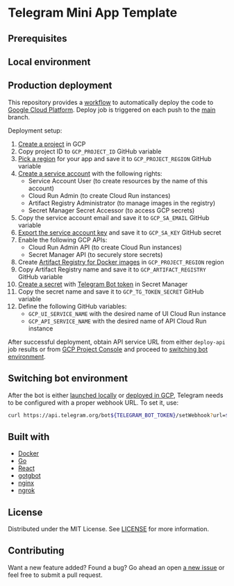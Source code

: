 # Telegram Mini App Template
## Prerequisites
## Local environment
## Production deployment
This repository provides a [workflow](https://docs.github.com/actions) to automatically deploy the code to [Google Cloud Platform](https://cloud.google.com/). Deploy job is triggered on each push to the [main](https://github.com/st-matskevich/tg-mini-app-template/tree/main) branch.

Deployment setup:

1. [Create a project](https://cloud.google.com/resource-manager/docs/creating-managing-projects#creating_a_project) in GCP
0. Copy project ID to `GCP_PROJECT_ID` GitHub variable
0. [Pick a region](https://cloud.withgoogle.com/region-picker/) for your app and save it to `GCP_PROJECT_REGION` GitHub variable
0. [Create a service account](https://cloud.google.com/iam/docs/service-accounts-create#creating) with the following rights:
   - Service Account User (to create resources by the name of this account)
   - Cloud Run Admin (to create Cloud Run instances)
   - Artifact Registry Administrator (to manage images in the registry)
   - Secret Manager Secret Accessor (to access GCP secrets)
0. Copy the service account email and save it to `GCP_SA_EMAIL` GitHub variable
0. [Export the service account key](https://cloud.google.com/iam/docs/keys-create-delete#creating) and save it to `GCP_SA_KEY` GitHub secret
0. Enable the following GCP APIs:
   - Cloud Run Admin API (to create Cloud Run instances)
   - Secret Manager API (to securely store secrets)
0. Create [Artifact Registry for Docker images](https://cloud.google.com/artifact-registry/docs/docker/store-docker-container-images#create) in `GCP_PROJECT_REGION` region
0. Copy Artifact Registry name and save it to `GCP_ARTIFACT_REGISTRY` GitHub variable
0. [Create a secret](https://cloud.google.com/secret-manager/docs/creating-and-accessing-secrets#create) with [Telegram Bot token](#prerequisites) in Secret Manager
0. Copy the secret name and save it to `GCP_TG_TOKEN_SECRET` GitHub variable
0. Define the following GitHub variables:
   - `GCP_UI_SERVICE_NAME` with the desired name of UI Cloud Run instance 
   - `GCP_API_SERVICE_NAME` with the desired name of API Cloud Run instance 

After successful deployment, obtain API service URL from either `deploy-api` job results or from [GCP Project Console](https://console.cloud.google.com) and proceed to [switching bot environment](#switching-bot-environment).

## Switching bot environment
After the bot is either [launched locally](#local-environment) or [deployed in GCP](#production-deployment), Telegram needs to be configured with a proper webhook URL. To set it, use:
```sh
curl https://api.telegram.org/bot${TELEGRAM_BOT_TOKEN}/setWebhook?url=${BOT_API_URL}/bot
```

## Built with
- [Docker](https://www.docker.com/)
- [Go](https://go.dev/)
- [React](https://react.dev/)
- [gotgbot](https://github.com/PaulSonOfLars/gotgbot)
- [nginx](https://www.nginx.com/)
- [ngrok](https://ngrok.com/)

## License
Distributed under the MIT License. See [LICENSE](LICENSE) for more information.

## Contributing
Want a new feature added? Found a bug?
Go ahead an open [a new issue](https://github.com/st-matskevich/tg-mini-app-template/issues/new) or feel free to submit a pull request.